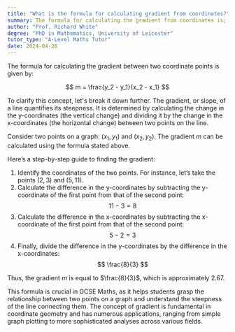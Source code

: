 ```yaml
---
title: "What is the formula for calculating gradient from coordinates?"
summary: The formula for calculating the gradient from coordinates is; $(y_2 - y_1) / (x_2 - x_1)$.
author: "Prof. Richard White"
degree: "PhD in Mathematics, University of Leicester"
tutor_type: "A-Level Maths Tutor"
date: 2024-04-26
---
```


The formula for calculating the gradient between two coordinate points is given by:

$$
m = \frac{y_2 - y_1}{x_2 - x_1}
$$

To clarify this concept, let's break it down further. The gradient, or slope, of a line quantifies its steepness. It is determined by calculating the change in the y-coordinates (the vertical change) and dividing it by the change in the x-coordinates (the horizontal change) between two points on the line.

Consider two points on a graph: $(x_1, y_1)$ and $(x_2, y_2)$. The gradient $m$ can be calculated using the formula stated above.

Here’s a step-by-step guide to finding the gradient:

1. Identify the coordinates of the two points. For instance, let’s take the points $(2, 3)$ and $(5, 11)$.
2. Calculate the difference in the y-coordinates by subtracting the y-coordinate of the first point from that of the second point: 
   $$ 
   11 - 3 = 8 
   $$
3. Calculate the difference in the x-coordinates by subtracting the x-coordinate of the first point from that of the second point: 
   $$ 
   5 - 2 = 3 
   $$
4. Finally, divide the difference in the y-coordinates by the difference in the x-coordinates: 
   $$ 
   \frac{8}{3} 
   $$

Thus, the gradient $m$ is equal to $\frac{8}{3}$, which is approximately $2.67$.

This formula is crucial in GCSE Maths, as it helps students grasp the relationship between two points on a graph and understand the steepness of the line connecting them. The concept of gradient is fundamental in coordinate geometry and has numerous applications, ranging from simple graph plotting to more sophisticated analyses across various fields.
    